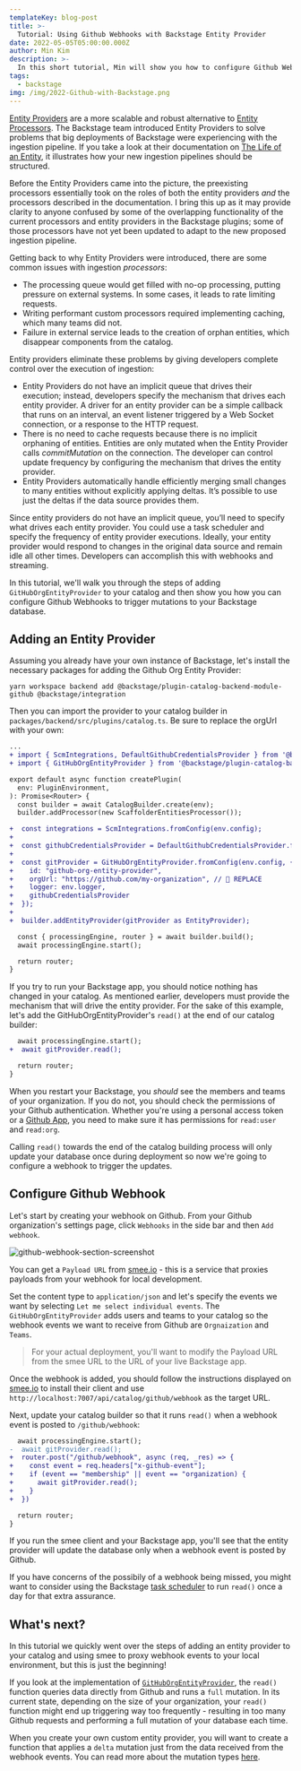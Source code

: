 ```yaml
---
templateKey: blog-post
title: >-
  Tutorial: Using Github Webhooks with Backstage Entity Provider
date: 2022-05-05T05:00:00.000Z
author: Min Kim
description: >-
  In this short tutorial, Min will show you how to configure Github Webhooks for Backstage's Github Entity Provider
tags:
  - backstage
img: /img/2022-Github-with-Backstage.png
---
```


[Entity Providers](https://backstage.io/docs/features/software-catalog/external-integrations#custom-entity-providers) are a more scalable and robust alternative to [Entity Processors](https://backstage.io/docs/features/software-catalog/external-integrations#custom-processors). The Backstage team introduced Entity Providers to solve problems that big deployments of Backstage were experiencing with the ingestion pipeline. If you take a look at their documentation on [The Life of an Entity](https://backstage.io/docs/features/software-catalog/life-of-an-entity), it illustrates how your new ingestion pipelines should be structured.

Before the Entity Providers came into the picture, the preexisting processors essentially took on the roles of both the entity providers _and_ the processors described in the documentation. I bring this up as it may provide clarity to anyone confused by some of the overlapping functionality of the current processors and entity providers in the Backstage plugins; some of those processors have not yet been updated to adapt to the new proposed ingestion pipeline.

Getting back to why Entity Providers were introduced, there are some common issues with ingestion _processors_:

- The processing queue would get filled with no-op processing, putting pressure on external systems. In some cases, it leads to rate limiting requests.
- Writing performant custom processors required implementing caching, which many teams did not.
- Failure in external service leads to the creation of orphan entities, which disappear components from the catalog.

Entity providers eliminate these problems by giving developers complete control over the execution of ingestion:

- Entity Providers do not have an implicit queue that drives their execution; instead, developers specify the mechanism that drives each entity provider. A driver for an entity provider can be a simple callback that runs on an interval, an event listener triggered by a Web Socket connection, or a response to the HTTP request.
- There is no need to cache requests because there is no implicit orphaning of entities. Entities are only mutated when the Entity Provider calls *commitMutation* on the connection. The developer can control update frequency by configuring the mechanism that drives the entity provider.
- Entity Providers automatically handle efficiently merging small changes to many entities without explicitly applying deltas. It’s possible to use just the deltas if the data source provides them.

Since entity providers do not have an implicit queue, you’ll need to specify what drives each entity provider. You could use a task scheduler and specify the frequency of entity provider executions. Ideally, your entity provider would respond to changes in the original data source and remain idle all other times. Developers can accomplish this with webhooks and streaming.

In this tutorial, we'll walk you through the steps of adding `GitHubOrgEntityProvider` to your catalog and then show you how you can configure Github Webhooks to trigger mutations to your Backstage database.

## Adding an Entity Provider

Assuming you already have your own instance of Backstage, let's install the necessary packages for adding the Github Org Entity Provider:

```
yarn workspace backend add @backstage/plugin-catalog-backend-module-github @backstage/integration
```

Then you can import the provider to your catalog builder in `packages/backend/src/plugins/catalog.ts`. Be sure to replace the orgUrl with your own:

```diff
...
+ import { ScmIntegrations, DefaultGithubCredentialsProvider } from '@backstage/plugin-catalog-backend-module-github';
+ import { GitHubOrgEntityProvider } from '@backstage/plugin-catalog-backend-module-github';

export default async function createPlugin(
  env: PluginEnvironment,
): Promise<Router> {
  const builder = await CatalogBuilder.create(env);
  builder.addProcessor(new ScaffolderEntitiesProcessor());

+  const integrations = ScmIntegrations.fromConfig(env.config);
+
+  const githubCredentialsProvider = DefaultGithubCredentialsProvider.fromIntegrations(integrations);
+
+  const gitProvider = GitHubOrgEntityProvider.fromConfig(env.config, {
+    id: "github-org-entity-provider",
+    orgUrl: "https://github.com/my-organization", // 🚨 REPLACE
+    logger: env.logger,
+    githubCredentialsProvider
+  });
+
+  builder.addEntityProvider(gitProvider as EntityProvider);

  const { processingEngine, router } = await builder.build();
  await processingEngine.start();

  return router;
}
```

If you try to run your Backstage app, you should notice nothing has changed in your catalog. As mentioned earlier, developers must provide the mechanism that will drive the entity provider. For the sake of this example, let's add the GitHubOrgEntityProvider's `read()` at the end of our catalog builder:

```diff
  await processingEngine.start();
+  await gitProvider.read();

  return router;
}
```

When you restart your Backstage, you _should_ see the members and teams of your organization. If you do not, you should check the permissions of your Github authentication. Whether you're using a personal access token or a [Github App](https://backstage.io/docs/integrations/github/github-apps), you need to make sure it has permissions for `read:user` and `read:org`.

Calling `read()` towards the end of the catalog building process will only update your database once during deployment so now we're going to configure a webhook to trigger the updates.

## Configure Github Webhook

Let's start by creating your webhook on Github. From your Github organization's settings page, click `Webhooks` in the side bar and then `Add webhook`.

![github-webhook-section-screenshot](/img/2022-05-05-add-webhook.png)

You can get a `Payload URL` from [smee.io](https://smee.io) - this is a service that proxies payloads from your webhook for local development.

Set the content type to `application/json` and let's specify the events we want by selecting `Let me select individual events`. The `GitHubOrgEntityProvider` adds users and teams to your catalog so the webhook events we want to receive from Github are `Orgnaization` and `Teams`.

> For your actual deployment, you'll want to modify the Payload URL from the smee URL to the URL of your live Backstage app.

Once the webhook is added, you should follow the instructions displayed on [smee.io](https://smee.io) to install their client and use `http://localhost:7007/api/catalog/github/webhook` as the target URL.

Next, update your catalog builder so that it runs `read()` when a webhook event is posted to `/github/webhook`:

```diff
  await processingEngine.start();
-  await gitProvider.read();
+  router.post("/github/webhook", async (req, _res) => {
+    const event = req.headers["x-github-event"];
+    if (event == "membership" || event == "organization) {
+      await gitProvider.read();
+    }
+  })

  return router;
}
```

If you run the smee client and your Backstage app, you'll see that the entity provider will update the database only when a webhook event is posted by Github.

If you have concerns of the possibily of a webhook being missed, you might want to consider using the Backstage [task scheduler](https://github.com/backstage/backstage/tree/master/packages/backend-tasks) to run `read()` once a day for that extra assurance.

## What's next?

In this tutorial we quickly went over the steps of adding an entity provider to your catalog and using smee to proxy webhook events to your local environment, but this is just the beginning!

If you look at the implementation of [`GitHubOrgEntityProvider`](https://github.com/backstage/backstage/blob/master/plugins/catalog-backend-module-github/src/GitHubOrgEntityProvider.ts#L106-L147), the `read()` function queries data directly from Github and runs a `full` mutation. In its current state, depending on the size of your organization, your `read()` function might end up triggering way too frequently - resulting in too many Github requests and performing a full mutation of your database each time.

When you create your own custom entity provider, you will want to create a function that applies a `delta` mutation just from the data received from the webhook events. You can read more about the mutation types [here](https://backstage.io/docs/features/software-catalog/external-integrations#provider-mutations).
